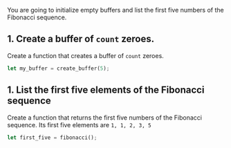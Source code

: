 You are going to initialize empty buffers and list the first five numbers of the Fibonacci sequence.

## 1. Create a buffer of `count` zeroes.

Create a function that creates a buffer of `count` zeroes.
```rust
let my_buffer = create_buffer(5);
```

## 1. List the first five elements of the Fibonacci sequence

Create a function that returns the first five numbers of the Fibonacci sequence. 
Its first five elements are `1, 1, 2, 3, 5`
```rust
let first_five = fibonacci();
```
